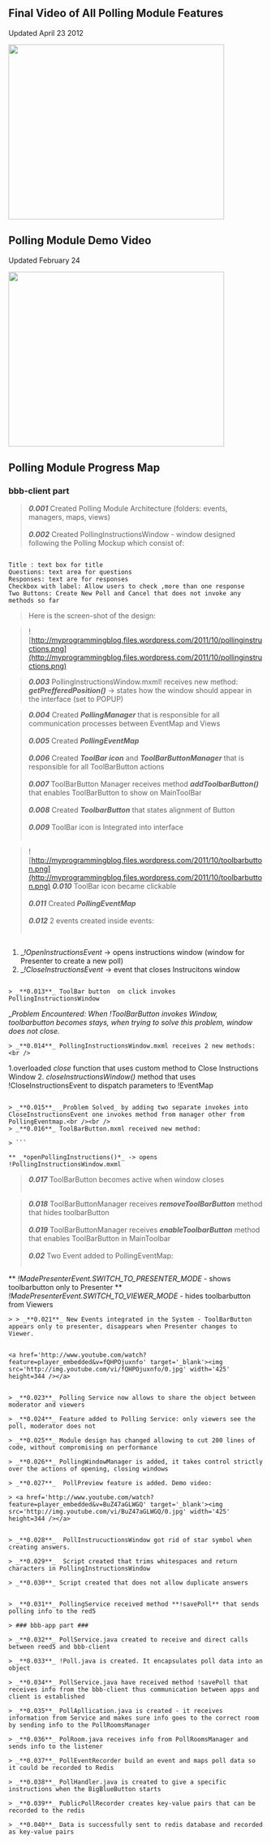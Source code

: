 ## Final Video of All Polling Module Features ##

Updated April 23 2012

<a href='http://www.youtube.com/watch?feature=player_embedded&v=0HApxf6fzsY' target='_blank'><img src='http://img.youtube.com/vi/0HApxf6fzsY/0.jpg' width='425' height=344 /></a>


## Polling Module  Demo Video ##


Updated February 24

<a href='http://www.youtube.com/watch?feature=player_embedded&v=0zE4iYHLySI' target='_blank'><img src='http://img.youtube.com/vi/0zE4iYHLySI/0.jpg' width='425' height=344 /></a>






## Polling Module Progress Map ##


### bbb-client part ###

> _**0.001**_ Created Polling Module Architecture (folders: events, managers, maps, views) <br /> <br />
> _**0.002**_ Created PollingInstructionsWindow  - window designed following the Polling Mockup which consist of: <br />
```

Title : text box for title
Questions: text area for questions
Responses: text are for responses
Checkbox with label: Allow users to check ,more than one response
Two Buttons: Create New Poll and Cancel that does not invoke any methods so far
```

> Here is the screen-shot of the design:

> ![http://myprogrammingblog.files.wordpress.com/2011/10/pollinginstructions.png](http://myprogrammingblog.files.wordpress.com/2011/10/pollinginstructions.png)

> _**0.003**_ PollingInstructionsWindow.mxml! receives new method:
> _**getPrefferedPosition()**_ -> states how the window should appear in the interface (set to POPUP)

> _**0.004**_ Created _**PollingManager**_  that is responsible for all communication processes between EventMap and Views<br /> <br />
> _**0.005**_ Created _**PollingEventMap**_ <br /> <br />
> _**0.006**_ Created _**ToolBar icon**_ and _**ToolBarButtonManager**_ that is responsible for all ToolBarButton actions <br /> <br />
> _**0.007**_ ToolBarButton Manager receives method _**addToolbarButton()**_ that enables ToolBarButton to show on MainToolBar <br /> <br />
> _**0.008**_ Created _**ToolbarButton**_ that states alignment of Button <br /> <br />
> _**0.009**_ ToolBar icon is Integrated into interface <br /> <br />

> ![http://myprogrammingblog.files.wordpress.com/2011/10/toolbarbutton.png](http://myprogrammingblog.files.wordpress.com/2011/10/toolbarbutton.png)
> _**0.010**_ ToolBar icon became  clickable <br /> <br />
> _**0.011**_ Created _**PollingEventMap**_ <br /> <br />
> _**0.012**_ 2 events created inside events:  <br /> <br />

> ```

1. _*!OpenInstructionsEvent*  -> opens instructions window (window for Presenter to create a new poll)
2. _*!CloseInstructionsEvent* -> event that closes Instrucitons window
```

> _**0.013**_ ToolBar button  on click invokes PollingInstructionsWindow

```

_*Problem Encountered:* _When !ToolBarButton invokes Window, toolbarbutton becomes stays, when trying to solve this problem, window does not close._
```
> _**0.014**_ PollingInstructionsWindow.mxml receives 2 new methods:<br />

```

1.overloaded _*close*_ function that uses custom method to Close Instructions Window
2. _*closeInstructionsWindow()*_ method that uses !CloseInstructionsEvent to dispatch parameters to !EventMap
```

> _**0.015**_ _Problem Solved_ by adding two separate invokes into CloseInstructionsEvent one invokes method from manager other from PollingEventmap.<br /><br />
> _**0.016**_ ToolBarButton.mxml received new method:

> ```

** _*openPollingInstructions()*_ -> opens !PollingInstructionsWindow.mxml
```

> _**0.017**_ ToolBarButton becomes active when window closes<br /> <br />

> _**0.018**_ ToolBarButtonManager receives _**removeToolBarButton**_ method that  hides toolbarButton<br /> <br />
> _**0.019**_ ToolBarButtonManager receives _**enableToolbarButton**_ method that enables ToolBarButton in MainToolbar<br /> <br />
> _**0.02**_ Two Event added to PollingEventMap:
> ```

** _*!MadePresenterEvent.SWITCH_TO_PRESENTER_MODE*_ - shows toolbarbutton only to Presenter
** _*!MadePresenterEvent.SWITCH_TO_VIEWER_MODE*_ - hides toolbarbutton from Viewers
```
> > _**0.021**_ New Events integrated in the System - ToolBarButton appears only to presenter, disappears when Presenter changes to Viewer.


<a href='http://www.youtube.com/watch?feature=player_embedded&v=fQHPOjuxnfo' target='_blank'><img src='http://img.youtube.com/vi/fQHPOjuxnfo/0.jpg' width='425' height=344 /></a>


> _**0.023**_ Polling Service now allows to share the object between moderator and viewers

> _**0.024**_ Feature added to Polling Service: only viewers see the poll, moderator does not

> _**0.025**_ Module design has changed allowing to cut 200 lines of code, without compromising on performance

> _**0.026**_ PollingWindowManager is added, it takes control strictly over the actions of opening, closing windows

> _**0.027**_  PollPreview feature is added. Demo video:

> <a href='http://www.youtube.com/watch?feature=player_embedded&v=BuZ47aGLWGQ' target='_blank'><img src='http://img.youtube.com/vi/BuZ47aGLWGQ/0.jpg' width='425' height=344 /></a>


> _**0.028**_  PollInstrucuctionsWindow got rid of star symbol when creating answers.

> _**0.029**_  Script created that trims whitespaces and return characters in PollingInstructionsWindow

> _**0.030**_ Script created that does not allow duplicate answers


> _**0.031**_ PollingService received method **!savePoll** that sends polling info to the red5

> ### bbb-app part ###

> _**0.032**_ PollService.java created to receive and direct calls between reed5 and bbb-client

> _**0.033**_ !Poll.java is created. It encapsulates poll data into an object

> _**0.034**_ PollService.java have received method !savePoll that receives info from the bbb-client thus communication between apps and  client is established

> _**0.035**_ PollApllication.java is created - it receives information from Service and makes sure info goes to the correct room by sending info to the PollRoomsManager

> _**0.036**_ PolRoom.java receives info from PollRoomsManager and sends info to the listener

> _**0.037**_ PollEventRecorder build an event and maps poll data so it could be recorded to Redis

> _**0.038**_ PollHandler.java is created to give a specific instructions when the BigBlueButton starts

> _**0.039**_ PublicPollRecorder creates key-value pairs that can be recorded to the redis

> _**0.040**_ Data is successfully sent to redis database and recorded as key-value pairs





